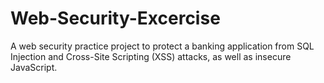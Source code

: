 # Web-Security-Excercise
A web security practice project to protect a banking application from SQL Injection and Cross-Site Scripting (XSS) attacks, as well as insecure JavaScript.
